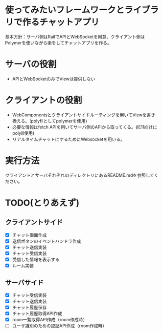 # 使ってみたいフレームワークとライブラリで作るチャットアプリ
基本方針：サーバ側はRailでAPIとWebSocketを用意、クライアント側はPolymerを使いながら楽をしてチャットアプリを作る。

# サーバの役割
- APIとWebSocketのみでViewは提供しない

# クライアントの役割
- WebComponentsとクライアントサイドルーティングを用いてViewを書き換える。(polyfilとしてpolymerを使用)
- 必要な情報はfetch APIを用いてサーバ側のAPIから取ってくる。(IE11向けにpolyill使用)
- リアルタイムチャットにするためにWebsocketを用いる。

# 実行方法
クライアントとサーバそれぞれのディレクトリにあるREADME.mdを参照してください。

# TODO(とりあえず)
## クライアントサイド
- [x] チャット画面作成
- [x] 送信ボタンのイベントハンドラ作成
- [x] チャット送信実装
- [x] チャット受信実装
- [x] 受信した情報を表示する
- [x] ルーム実装

## サーバサイド
- [x] チャット受信実装
- [x] チャット送信実装
- [x] チャット履歴保存
- [x] チャット履歴取得API作成
- [x] room一覧取得API作成（room作成時）
- [ ] ユーザ識別のための認証API作成（room作成時）
